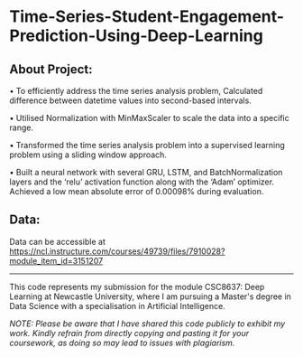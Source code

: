 # Time-Series-Student-Engagement-Prediction-Using-Deep-Learning


## About Project:

• To efficiently address the time series analysis problem, Calculated difference between datetime values into second-based intervals.

• Utilised Normalization with MinMaxScaler to scale the data into a specific range.

• Transformed the time series analysis problem into a supervised learning problem using a sliding window approach.

• Built a neural network with several GRU, LSTM, and BatchNormalization layers and the ‘relu’ activation function along with the ‘Adam’ optimizer. Achieved a low mean absolute error of 0.00098% during evaluation.

## Data: 
Data can be accessible at https://ncl.instructure.com/courses/49739/files/7910028?module_item_id=3151207

---

This code represents my submission for the module CSC8637: Deep Learning at Newcastle University, where I am pursuing a Master's degree in Data Science with a specialisation in Artificial Intelligence.

_NOTE: Please be aware that I have shared this code publicly to exhibit my work. Kindly refrain from directly copying and pasting it for your coursework, as doing so may lead to issues with plagiarism._
